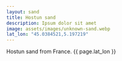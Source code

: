 ```yaml
---
layout: sand
title: Hostun sand
description: Ipsum dolor sit amet
image: assets/images/unknown-sand.webp
lat_lon: "45.0384521,5.197219"
---
```


Hostun sand from France. {{ page.lat_lon }}